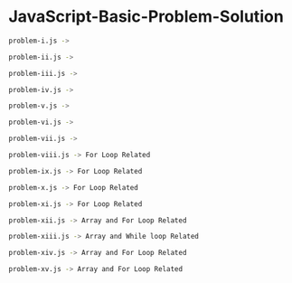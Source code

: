 # JavaScript-Basic-Problem-Solution

```bash
problem-i.js ->
```

```bash
problem-ii.js ->
```

```bash
problem-iii.js ->
```

```bash
problem-iv.js ->
```

```bash
problem-v.js ->
```

```bash
problem-vi.js ->
```

```bash
problem-vii.js ->
```

```bash
problem-viii.js -> For Loop Related
```

```bash
problem-ix.js -> For Loop Related
```

```bash
problem-x.js -> For Loop Related
```

```bash
problem-xi.js -> For Loop Related
```

```bash
problem-xii.js -> Array and For Loop Related
```

```bash
problem-xiii.js -> Array and While loop Related
```

```bash
problem-xiv.js -> Array and For Loop Related
```

```bash
problem-xv.js -> Array and For Loop Related
```

